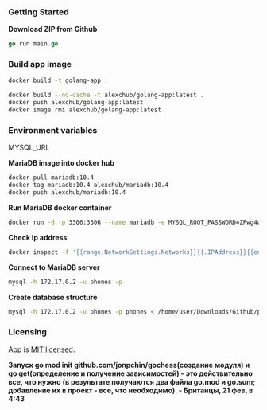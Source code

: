 
### Getting Started
**Download ZIP from Github**
```go
go run main.go
```

### Build app image
```bash
docker build -t golang-app .
```

```bash
docker build --no-cache -t alexchub/golang-app:latest .
docker push alexchub/golang-app:latest
docker image rmi alexchub/golang-app:latest
```

### Environment variables
<!-- MYSQL_HOST
MYSQL_USER
MYSQL_PASSWORD -->
MYSQL_URL

**MariaDB image into docker hub**
```bash
docker pull mariadb:10.4
docker tag mariadb:10.4 alexchub/mariadb:10.4
docker push alexchub/mariadb:10.4
```

**Run MariaDB docker container**
```bash
docker run -d -p 3306:3306 --name mariadb -e MYSQL_ROOT_PASSWORD=ZPwg4wHh -e MYSQL_DATABASE=phones -e MYSQL_USER=phones -e MYSQL_PASSWORD=ZPwg4wHh -v /mysql:/var/lib/mysql mariadb:10.4
```

**Check ip address**
```bash
docker inspect -f '{{range.NetworkSettings.Networks}}{{.IPAddress}}{{end}}' mariadb
```

**Connect to MariaDB server**
```bash
mysql -h 172.17.0.2 -u phones -p
```

**Create database structure**
```bash
mysql -h 172.17.0.2 -u phones -p phones < /home/user/Downloads/Github/phones_api_golang/struct.sql
```



### Licensing
App is [MIT licensed](./LICENSE).



**Запуск go mod init github.com/jonpchin/gochess(создание модуля) и go get(определение и получение зависимостей) - это действительно все, что нужно (в результате получаются два файла go.mod и go.sum; добавление их в проект - все, что необходимо). -  Британцы, 21 фев, в 4:43**

